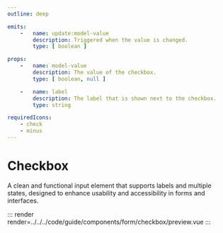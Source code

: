 ```yaml
---
outline: deep

emits:
    -   name: update:model-value
        description: Triggered when the value is changed.
        type: [ boolean ]

props:
    -   name: model-value
        description: The value of the checkbox.
        type: [ boolean, null ]

    -   name: label
        description: The label that is shown next to the checkbox.
        type: string

requiredIcons:
    - check
    - minus
---
```


# Checkbox

A clean and functional input element that supports labels and multiple states, designed to enhance usability and accessibility in forms and interfaces.

::: render
render=../../../code/guide/components/form/checkbox/preview.vue
:::

<FrontmatterDocs/>
